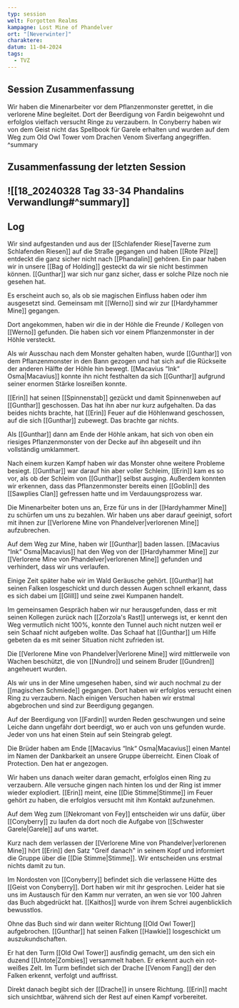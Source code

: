 ```yaml
---
typ: session
welt: Forgotten Realms
kampagne: Lost Mine of Phandelver
ort: "[Neverwinter]"
charaktere: 
datum: 11-04-2024
tags:
  - TVZ
---
```

## Session Zusammenfassung

Wir haben die Minenarbeiter vor dem Pflanzenmonster gerettet, in die verlorene Mine begleitet. Dort der Beerdigung von Fardin beigewohnt und erfolglos vielfach versucht Ringe zu verzaubern. In Conyberry haben wir von dem Geist nicht das Spellbook für Garele erhalten und wurden auf dem Weg zum Old Owl Tower vom Drachen Venom Siverfang angegriffen.
^summary

## Zusammenfassung der letzten Session

![[18_20240328 Tag 33-34 Phandalins Verwandlung#^summary]]
---

## Log

Wir sind aufgestanden und aus der [[Schlafender Riese|Taverne zum Schlafenden Riesen]] auf die Straße gegangen und haben [[Rote Pilze]] entdeckt die ganz sicher nicht nach [[Phandalin]] gehören. Ein paar haben wir in unsere [[Bag of Holding]] gesteckt da wir sie nicht bestimmen können. [[Gunthar]] war sich nur ganz sicher, dass er solche Pilze noch nie gesehen hat.

Es erscheint auch so, als ob sie magischen Einfluss haben oder ihm ausgesetzt sind. Gemeinsam mit [[Werno]] sind wir zur [[Hardyhammer Mine]] gegangen.

Dort angekommen, haben wir die in der Höhle die Freunde / Kollegen von [[Werno]] gefunden. Die haben sich vor einem Pflanzenmonster in der Höhle versteckt.

Als wir Ausschau nach dem Monster gehalten haben, wurde [[Gunthar]] von dem Pflanzenmonster in den Bann gezogen und hat sich auf die Rückseite der anderen Hälfte der Höhle hin bewegt. [[Macavius “Ink“ Osma|Macavius]] konnte ihn nicht festhalten da sich [[Gunthar]] aufgrund seiner enormen Stärke losreißen konnte.

[[Erin]] hat seinen [[Spinnenstab]] gezückt und damit Spinnenweben auf [[Gunthar]] geschossen. Das hat ihn aber nur kurz aufgehalten. Da das beides nichts brachte, hat [[Erin]] Feuer auf die Höhlenwand geschossen, auf die sich [[Gunthar]] zubewegt. Das brachte gar nichts.

Als [[Gunthar]] dann am Ende der Höhle ankam, hat sich von oben ein riesiges Pflanzenmonster von der Decke auf ihn abgeseilt und ihn vollständig umklammert.

Nach einem kurzen Kampf haben wir das Monster ohne weitere Probleme besiegt. [[Gunthar]] war darauf hin aber voller Schleim, [[Erin]] kam es so vor, als ob der Schleim von [[Gunthar]] selbst ausging. Außerdem konnten wir erkennen, dass das Pflanzenmonster bereits einen [[Goblin]] des [[Sawplies Clan]] gefressen hatte und im Verdauungsprozess war.

Die Minenarbeiter boten uns an, Erze für uns in der [[Hardyhammer Mine]] zu schürfen um uns zu bezahlen. Wir haben uns aber darauf geeinigt, sofort mit ihnen zur [[Verlorene Mine von Phandelver|verlorenen Mine]] aufzubrechen.

Auf dem Weg zur Mine, haben wir [[Gunthar]] baden lassen. [[Macavius “Ink“ Osma|Macavius]] hat den Weg von der [[Hardyhammer Mine]] zur [[Verlorene Mine von Phandelver|verlorenen Mine]] gefunden und verhindert, dass wir uns verlaufen.

Einige Zeit später habe wir im Wald Geräusche gehört. [[Gunthar]] hat seinen Falken losgeschickt und durch dessen Augen schnell erkannt, dass es sich dabei um [[Glill]] und seine zwei Kumpanen handelt.

Im gemeinsamen Gespräch haben wir nur herausgefunden, dass er mit seinen Kollegen zurück nach [[Zorzola's Rast]] unterwegs ist, er kennt den Weg vermutlich nicht 100%, konnte den Tunnel auch nicht nutzen weil er sein Schaaf nicht aufgeben wollte. Das Schaaf hat [[Gunthar]] um Hilfe gebeten da es mit seiner Situation nicht zufrieden ist.

Die [[Verlorene Mine von Phandelver|Verlorene Mine]] wird mittlerweile von Wachen beschützt, die von [[Nundro]] und seinem Bruder [[Gundren]] angeheuert wurden.

Als wir uns in der Mine umgesehen haben, sind wir auch nochmal zu der [[magischen Schmiede]] gegangen. Dort haben wir erfolglos versucht einen Ring zu verzaubern. Nach einigen Versuchen haben wir erstmal abgebrochen und sind zur Beerdigung gegangen.

Auf der Beerdigung von [[Fardin]] wurden Reden geschwungen und seine Leiche dann ungefähr dort beerdigt, wo er auch von uns gefunden wurde. Jeder von uns hat einen Stein auf sein Steingrab gelegt.

Die Brüder haben am Ende [[Macavius “Ink“ Osma|Macavius]] einen Mantel im Namen der Dankbarkeit an unsere Gruppe überreicht. Einen Cloak of Protection. Den hat er angezogen.

Wir haben uns danach weiter daran gemacht, erfolglos einen Ring zu verzaubern. Alle versuche gingen nach hinten los und der Ring ist immer wieder explodiert. [[Erin]] meint, eine [[Die Stimme|Stimme]] im Feuer gehört zu haben, die erfolglos versucht mit ihm Kontakt aufzunehmen.

Auf dem Weg zum [[Nekromant von Fey]] entscheiden wir uns dafür, über [[Conyberry]] zu laufen da dort noch die Aufgabe von [[Schwester Garele|Garele]] auf uns wartet.

Kurz nach dem verlassen der [[Verlorene Mine von Phandelver|verlorenen Mine]] hört [[Erin]] den Satz "Greif danach" in seinem Kopf und informiert die Gruppe über die [[Die Stimme|Stimme]]. Wir entscheiden uns erstmal nichts damit zu tun.

Im Nordosten von [[Conyberry]] befindet sich die verlassene Hütte des [[Geist von Conyberry]]. Dort haben wir mit ihr gesprochen. Leider hat sie uns im Austausch für den Kamm nur verraten, an wen sie vor 100 Jahren das Buch abgedrückt hat. [[Kaithos]] wurde von ihrem Schrei augenblicklich bewusstlos.

Ohne das Buch sind wir dann weiter Richtung [[Old Owl Tower]] aufgebrochen. [[Gunthar]] hat seinen Falken [[Hawkie]] losgeschickt um auszukundschaften. 

Er hat den Turm [[Old Owl Tower]] ausfindig gemacht, um den sich ein duzend [[Untote|Zombies]] versammelt haben. Er erkennt auch ein rot-weißes Zelt. Im Turm befindet sich der Drache [[Venom Fang]] der den Falken erkennt, verfolgt und auffrisst.

Direkt danach begibt sich der [[Drache]] in unsere Richtung. [[Erin]] macht sich unsichtbar, während sich der Rest auf einen Kampf vorbereitet.
